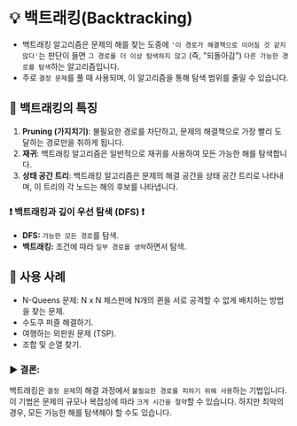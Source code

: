 # 💡 백트래킹(Backtracking)
- 백트래킹 알고리즘은 문제의 해를 찾는 도중에 ```'이 경로가 해결책으로 이어질 것 같지 않다'```는 판단이 들면 ```그 경로를 더 이상 탐색하지 않고``` (즉, "되돌아감") ```다른 가능한 경로를 탐색```하는 알고리즘입니다.
- 주로 ```결정 문제```를 풀 때 사용되며, 이 알고리즘을 통해 탐색 범위를 줄일 수 있습니다.

## 📌 백트래킹의 특징

1. **Pruning (가지치기)**: 불필요한 경로를 차단하고, 문제의 해결책으로 가장 빨리 도달하는 경로만을 취하게 됩니다.
2. **재귀**: 백트래킹 알고리즘은 일반적으로 재귀를 사용하여 모든 가능한 해를 탐색합니다.
3. **상태 공간 트리**: 백트래킹 알고리즘은 문제의 해결 공간을 상태 공간 트리로 나타내며, 이 트리의 각 노드는 해의 후보를 나타냅니다.

### ❗ 백트래킹과 깊이 우선 탐색 (DFS) ❗

- __DFS:__ ```가능한 모든 경로```를 탐색.
- __백트래킹:__ 조건에 따라 ```일부 경로를 생략```하면서 탐색.

## 📌 사용 사례

- N-Queens 문제: N x N 체스판에 N개의 퀸을 서로 공격할 수 없게 배치하는 방법을 찾는 문제.
- 수도쿠 퍼즐 해결하기.
- 여행하는 외판원 문제 (TSP).
- 조합 및 순열 찾기.

### ▶️ 결론:

백트래킹은 ```결정 문제```의 해결 과정에서 ```불필요한 경로를 피하기 위해 사용```하는 기법입니다. 
이 기법은 문제의 규모나 복잡성에 따라 ```크게 시간을 절약```할 수 있습니다. 하지만 최악의 경우, 모든 가능한 해를 탐색해야 할 수도 있습니다.
